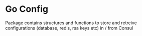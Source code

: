 # Go Config

Package contains structures and functions to store and retreive configurations (database, redis, rsa keys etc) in / from Consul